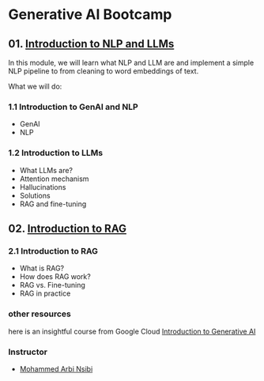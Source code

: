 # Generative AI Bootcamp 


## 01. [Introduction to NLP and LLMs](01-Intro-to-NLP-and-LLMs/)
 
In this module, we will learn what NLP and LLM are and
implement a simple NLP pipeline to from cleaning to word embeddings of text.

What we will do: 

### 1.1 Introduction to GenAI and NLP 
* GenAI
* NLP

### 1.2 Introduction to LLMs
* What LLMs are?
* Attention mechanism
* Hallucinations
* Solutions
* RAG and fine-tuning

## 02. [Introduction to RAG](02-intro-to-RAG/)

### 2.1 Introduction to RAG
* What is RAG?
* How does RAG work?
* RAG vs. Fine-tuning
* RAG in practice




### other resources 
here is an insightful course from Google Cloud
[Introduction to Generative AI ](https://www.cloudskillsboost.google/paths/118)


### Instructor

- [Mohammed Arbi Nsibi](https://www.linkedin.com/in/mohammed-arbi-nsibi-584a43241/)
